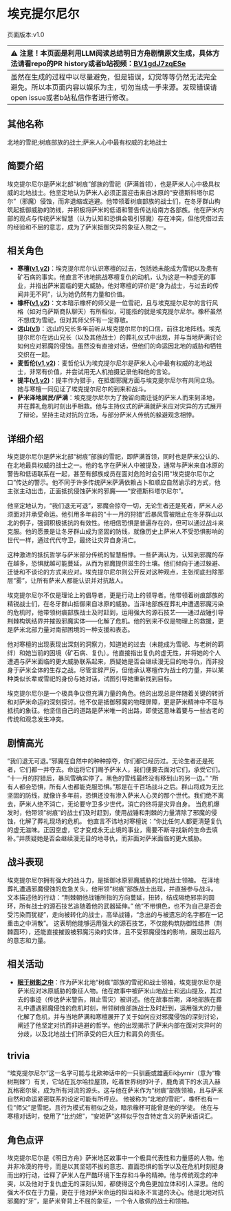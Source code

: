 # 埃克提尔尼尔
页面版本:v1.0
 

| :warning: 注意！本页面是利用LLM阅读总结明日方舟剧情原文生成，具体方法请看repo的PR history或者b站视频：[BV1gdJ7zqESe](https://www.bilibili.com/video/BV1gdJ7zqESe/)         |
|:----------------------------|
| 虽然在生成的过程中以尽量避免，但是错误，幻觉等等仍然无法完全避免。所以本页面内容以娱乐为主，切勿当成一手来源。发现错误请open issue或者b站私信作者进行修改。|



## 其他名称
北地的雪祀;树痕部族的战士;萨米人心中最有权威的北地战士
## 简要介绍
埃克提尔尼尔是萨米北部“树痕”部族的雪祀（萨满首领），也是萨米人心中极具权威的北地战士。他坚定地认为萨米人必须正面迎击来自冰原的“安德斯科塔尔尼尔”（邪魔）侵蚀，而非退缩或逃避。他带领着树痕部族的战士们，在冬牙群山构筑起抵御威胁的防线，并积极将萨米的低语和警告传达给南方各部族。他在萨米内部的观点与传统萨米智慧（认为认知和恐惧会吸引邪魔）存在冲突，但他凭借过去的经验和不屈的意志，成为了萨米抵御灾异的象征人物之一。
## 相关角色
-   **寒檀([v1](char_341_sntlla.md),[v2](../char_v3/char_341_sntlla.md))**：埃克提尔尼尔认识寒檀的过去，包括她未能成为雪祀以及患有矿石病的事实。他直言不讳地挑战寒檀复仇的动机，认为这是一种虚无的事业，并指出萨米面临的更大威胁。他对寒檀的评价是“身为战士，与过去的传闻并无不同”，认为她仍然有力量和价值。
-   **橡杯([v1](extended_char_xiang_bei.md),[v2](../char_v3/extended_char_xiang_bei.md))**：文本暗示橡杯的师父是一位雪祀，且与埃克提尔尼尔的言行风格（如对乌萨斯商队聊天）有所相似，可能指的就是埃克提尔尼尔。橡杯虽然不想成为雪祀，但对其师父怀有一定尊敬。
-   **远山([v1](char_109_fmout.md))**：远山的兄长多年前听从埃克提尔尼尔的口信，前往北地阵线。埃克提尔尼尔在远山兄长（以及其他战士）的葬礼仪式中出现，并与当地萨满讨论如何应对邪魔的侵蚀。虽然没有直接对话，但他们的命运因北地的威胁和牺牲交织在一起。
-   **麦哲伦([v1](char_248_mgllan.md),[v2](../char_v3/char_248_mgllan.md))**：麦哲伦认为埃克提尔尼尔是萨米人心中最有权威的北地战士，非常有价值，并尝试用无人机拍摄记录他和他的言论。
-   **提丰([v1](char_2012_typhon.md),[v2](../char_v3/char_2012_typhon.md))**：提丰作为猎手，在抵御邪魔方面与埃克提尔尼尔有共同立场。她与寒檀一同见证了埃克提尔尼尔的到来和战斗。
-   **萨米泽地居民/萨满**：埃克提尔尼尔为了挽留向南迁徙的萨米人而来到泽地，并在葬礼危机时刻出手相救。他与主持仪式的萨满就萨米应对灾异的方式展开了辩论，坚持主动对抗的立场，与部分萨米人传统的躲避观念相悖。
## 详细介绍
埃克提尔尼尔是萨米北部“树痕”部族的雪祀，即萨满首领，同时也是萨米公认的、在北地最具权威的战士之一。他的名字在萨米人中被提及，通常与萨米来自冰原的警告和低语联系在一起，甚至有部族成员在面对危险时会引用“埃克提尔尼尔之口”传达的警示。他不同于许多传统萨米萨满依赖占卜和顺应自然谕示的方式，他主张主动出击，正面抵抗侵蚀萨米的邪魔——“安德斯科塔尔尼尔”。

他坚定地认为，“我们退无可退”，邪魔会掠夺一切，无论生者还是死者，萨米人必须面对并承受命运。他引用多年前的“十一月的狩猎”后暴风雪被阻止在冬牙群山以北的例子，强调积极抵抗的有效性。他相信恐惧是普遍存在的，但可以通过战斗来克服。他的愿景是让冬牙群山成为坚固的防线，就像历史上萨米人不受恐惧影响的世代一样，通过代代守卫，最终让灾异自身消亡。

这种激进的抵抗哲学与萨米部分传统的智慧相悖。一些萨满认为，认知到邪魔的存在越多，恐惧就越可能蔓延，从而为邪魔提供滋生的土壤。他们倾向于通过躲避、迁徙和不谈论的方式来应对。埃克提尔尼尔则公开反对这种观点，主张彻底扫除那层“雾”，让所有萨米人都能认识并对抗敌人。

埃克提尔尼尔不仅是理论上的倡导者，更是行动上的领导者。他带领着树痕部族的精锐战士们，在冬牙群山抵御来自冰原的威胁。当泽地部族在葬礼中遭遇邪魔污染的危机时，他带领树痕部族战士及时赶到，运用强大的源石技艺——通过战锤引导荆棘构筑结界并摧毁邪魔实体——化解了危机。他的到来不仅是物理上的救援，更是萨米北部力量对南部困境的一种支援和表态。

他对寒檀的出现表现出深刻的洞察力，知道她的过去（未能成为雪祀、与老树的羁绊）和她当前的困境（矿石病、复仇）。他直接指出复仇的虚无性，并将她的个人遭遇与萨米面临的更大威胁联系起来，质疑她是否会继续漫无目的地寻仇，而非投身于萨米全体的生存之战。尽管言辞严厉，但他承认寒檀作为战士的力量，并以某种类似长辈或雪祀的身份与她对话，试图引导她重新找到目标。

埃克提尔尼尔是一个极具争议但充满力量的角色。他的出现总是伴随着关键的转折和对萨米命运的深刻探讨。他不仅是抵御邪魔的物理屏障，更是萨米精神中不屈与抵抗的象征。他坚信自己的道路是萨米唯一的出路，即使这意味着要与一些古老的传统和观念发生冲突。
## 剧情高光
“我们退无可退。”邪魔在自然中的种种掠夺，你们都已经历过。无论生者还是死者，它们都一并夺去。命运将它们赐予萨米人，我们便要去面对它们，承受它们。
“十一月的狩猎后，暴风雪确实停了。黑色的雪线最终没有移到山的另一边。”
“所有人都会恐惧，所有人也都能克服恐惧。”那是在千百场战斗之后。群山将成为无比坚固的防线，就像许多年前，恐惧还没有渗入萨米人心灵的那个世代。我们绝不离去，萨米人绝不消亡，无论要守卫多少世代，消亡的终将是灾异自身。
当危机爆发时，他带领“树痕”的战士们及时赶到，使用战锤和荆棘的力量清除了邪魔的侵蚀，化解了葬礼现场的危机。
他直言不讳地对寒檀说：“你比任何人都更清楚复仇的虚无滋味。正因空虚，它才变成永无止境的事业，需要不断寻找新的生命去填补。”并质疑她是否会继续漫无目的地寻仇，而非面对萨米面临的更大威胁。
## 战斗表现
埃克提尔尼尔拥有强大的战斗力，是抵御冰原邪魔威胁的北地战士领袖。
在泽地葬礼遭遇邪魔侵蚀的危急关头，他带领“树痕”部族战士出现，并直接参与战斗。
文本描述他的行动：“荆棘朝他战锤所指的方向蔓延，扭转，结成隔绝邪祟的圆环，所有战士的源石技艺追随着他的武器延伸。”
他“不带惧色，也不为自己是否会受污染而犹疑”，走向被转化的战士，高举战锤，“念出的与被遗忘的名字都在一记重击之中消散”。
这表明他能够运用强大的源石技艺，不仅能构筑防御性结界（荆棘圆环），还能直接摧毁被邪魔污染的实体，且不受邪魔侵蚀的影响，展现出超凡的意志和力量。
## 相关活动
-   **[眠于树影之中](../stories/act15mini.md)**：作为萨米北地“树痕”部族的雪祀和战士领袖，埃克提尔尼尔是萨米应对冰原威胁的象征人物。他在故事中被萨米山地战士和远山提及，其过去的事迹（传达萨米警告，阻止雪灾）被讲述。他在故事后期，泽地部族在葬礼中遭遇邪魔侵蚀的危机时刻，带领树痕部族战士及时赶到，运用强大的力量化解了危机，并与当地萨满和寒檀展开了关于如何应对邪魔侵蚀的深刻讨论，阐述了他坚定对抗而非逃避的哲学。他的出现揭示了萨米内部在面对灾异时的分歧，以及北地战士们所承受的巨大压力和肩负的责任。
## trivia
“埃克提尔尼尔”这一名字可能与北欧神话中的一只驯鹿或雄鹿Eikþyrnir（意为“橡树荆棘”）有关，它站在瓦尔哈拉屋顶，吃着世界树的叶子，鹿角滴下的水流入赫瓦格密尔泉，成为所有河流的源头。这与他在萨米作为“树痕”部族领袖，且与萨米自然和命运紧密联系的设定可能有所呼应。
他被称为“北地的雪祀”，橡杯也有一位“师父”是雪祀，且行为模式有相似之处，暗示橡杯可能曾是他的学徒。
他在与寒檀对话时，使用了“比约妲”，“安妲萨”这样似乎包含特定含义的萨米语词汇。
## 角色点评
埃克提尔尼尔是《明日方舟》萨米地区故事中一个极具代表性和力量感的人物。他并非冷漠的符号，而是以其坚韧不拔的意志、直面恐惧的哲学以及在危机时刻挺身而出的行动，诠释了萨米人在严酷环境下生存和斗争的精神。他与传统观念的冲突，以及他对于复仇虚无的深刻认知，都使得这个角色更加立体和引人深思。他的强大不仅在于力量，更在于他对萨米命运的担当和永不言退的决心。他是北地对抗邪魔的“牙”，是萨米脊背上不屈的象征，一个令人敬佩的战士和领袖。